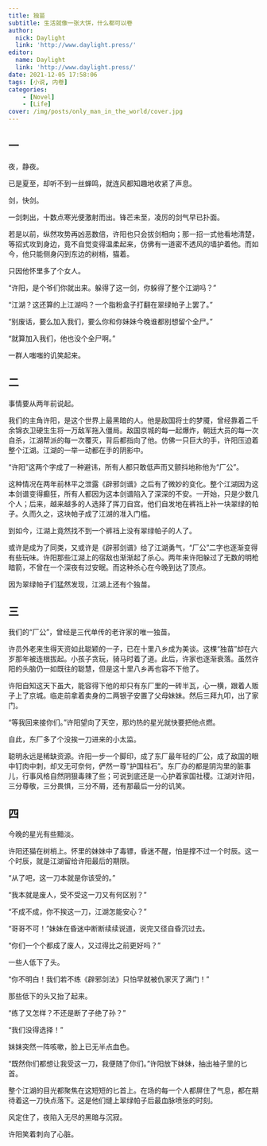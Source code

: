 ```yaml
---
title: 独苗
subtitle: 生活就像一张大饼，什么都可以卷
author:
  nick: Daylight
  link: 'http://www.daylight.press/'
editor:
  name: Daylight
  link: 'http://www.daylight.press/'
date: 2021-12-05 17:58:06
tags: [小说, 内卷]
categories:
    - [Novel]
    - [Life]
cover: /img/posts/only_man_in_the_world/cover.jpg
---
```

## 一

夜，静夜。

已是夏至，却听不到一丝蝉鸣，就连风都知趣地收紧了声息。

剑，快剑。

一剑刺出，十数点寒光便激射而出。锋芒未至，凌厉的剑气早已扑面。

若是以前，纵然攻势再凶恶数倍，许阳也只会拔剑相向；那一招一式他看地清楚，等招式攻到身边，竟不自觉变得温柔起来，仿佛有一道密不透风的墙护着他。而如今，他只能侧身闪到东边的树梢，猫着。

只因他怀里多了个女人。

“许阳，是个爷们你就出来。躲得了这一剑，你躲得了整个江湖吗？”

“江湖？这还算的上江湖吗？一个脂粉盒子打翻在翠绿帕子上罢了。”

“别废话，要么加入我们，要么你和你妹妹今晚谁都别想留个全尸。”

“就算加入我们，他也没个全尸啊。”

一群人嗤嗤的讥笑起来。

## 二

事情要从两年前说起。

我们的主角许阳，是这个世界上最黑暗的人。他是敌国将士的梦魇，曾经靠着二千余锦衣卫硬生生将一万敌军拖入僵局。敌国京城的每一起爆炸，朝廷大员的每一次自杀，江湖帮派的每一次覆灭，背后都指向了他。仿佛一只巨大的手，许阳压迫着整个江湖。江湖的一举一动都在手的阴影中。

“许阳”这两个字成了一种避讳，所有人都只敢低声而又颤抖地称他为“厂公”。

这种情况在两年前林平之泄露《辟邪剑谱》之后有了微妙的变化。整个江湖因为这本剑谱变得癫狂，所有人都因为这本剑谱陷入了深深的不安。一开始，只是少数几个人；后来，越来越多的人选择了挥刀自宫。他们自发地在裤裆上补一块翠绿的帕子。久而久之，这块帕子成了江湖的准入门槛。

到如今，江湖上竟然找不到一个裤裆上没有翠绿帕子的人了。

或许是成为了同类，又或许是《辟邪剑谱》给了江湖勇气，“厂公”二字也逐渐变得有些玩味。许阳那些江湖上的宿敌也渐渐起了杀心。两年来许阳躲过了无数的明枪暗箭，不曾在一个深夜有过安眠。而这种杀心在今晚到达了顶点。

因为翠绿帕子们猛然发现，江湖上还有个独苗。

## 三

我们的“厂公”，曾经是三代单传的老许家的唯一独苗。

许员外老来生得天资如此聪颖的一子，已在十里八乡成为美谈。这棵“独苗”却在六岁那年被连根拔起。小孩子贪玩，骑马时着了道。此后，许家也逐渐衰落。虽然许阳的头脑仍一如既往的聪慧，但是这十里八乡再也容不下他了。

许阳自知这天下虽大，能容得下他的却只有东厂里的一砖半瓦，心一横，跟着人贩子上了京城。临走前拿着卖身的二两银子安置了父母妹妹。然后三拜九叩，出了家门。

“等我回来接你们。”许阳望向了天空，那灼热的星光就快要把他点燃。

自此，东厂多了个没挨一刀进来的小太监。

聪明永远是稀缺资源。许阳一步一个脚印，成了东厂最年轻的厂公，成了敌国的眼中钉肉中刺，却又无可奈何，俨然一尊“护国柱石”。东厂办的都是阴沟里的脏事儿，行事风格自然阴狠毒辣了些；可说到底还是一心护着家国社稷。江湖对许阳，三分尊敬，三分畏惧，三分不屑，还有那最后一分的讥笑。

## 四

今晚的星光有些黯淡。

许阳还猫在树梢上。怀里的妹妹中了毒镖，昏迷不醒，怕是撑不过一个时辰。这一个时辰，就是江湖留给许阳最后的期限。

“从了吧，这一刀本就是你该受的。”

“我本就是废人，受不受这一刀又有何区别？”

“不成不成，你不挨这一刀，江湖怎能安心？”

“哥哥不可！”妹妹在昏迷中断断续续说道，说完又径自昏沉过去。

“你们一个个都成了废人，又过得比之前更好吗？”

一些人低下了头。

“你不明白！我们若不练《辟邪剑法》只怕早就被仇家灭了满门！”

那些低下的头又抬了起来。

“练了又怎样？不还是断了子绝了孙？”

“我们没得选择！”

妹妹突然一阵咳嗽，脸上已无半点血色。

“既然你们都想让我受这一刀，我便随了你们。”许阳放下妹妹，抽出袖子里的匕首。

整个江湖的目光都聚焦在这短短的匕首上。在场的每一个人都屏住了气息，都在期待着这一刀快点落下。这是他们缝上翠绿帕子后最血脉喷张的时刻。

风定住了，夜陷入无尽的黑暗与沉寂。

许阳笑着刺向了心脏。
